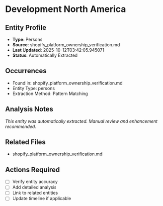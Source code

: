 # Development North America

## Entity Profile
- **Type**: Persons
- **Source**: shopify_platform_ownership_verification.md
- **Last Updated**: 2025-10-12T03:42:05.945071
- **Status**: Automatically Extracted

## Occurrences
- Found in: shopify_platform_ownership_verification.md
- Entity Type: persons
- Extraction Method: Pattern Matching

## Analysis Notes
*This entity was automatically extracted. Manual review and enhancement recommended.*

## Related Files
- shopify_platform_ownership_verification.md

## Actions Required
- [ ] Verify entity accuracy
- [ ] Add detailed analysis
- [ ] Link to related entities
- [ ] Update timeline if applicable
